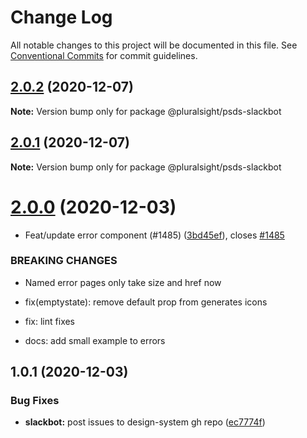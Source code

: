 # Change Log

All notable changes to this project will be documented in this file.
See [Conventional Commits](https://conventionalcommits.org) for commit guidelines.

## [2.0.2](https://github.com/pluralsight/design-system/compare/@pluralsight/psds-slackbot@2.0.1...@pluralsight/psds-slackbot@2.0.2) (2020-12-07)

**Note:** Version bump only for package @pluralsight/psds-slackbot





## [2.0.1](https://github.com/pluralsight/design-system/compare/@pluralsight/psds-slackbot@2.0.0...@pluralsight/psds-slackbot@2.0.1) (2020-12-07)

**Note:** Version bump only for package @pluralsight/psds-slackbot





# [2.0.0](https://github.com/pluralsight/design-system/compare/@pluralsight/psds-slackbot@1.0.1...@pluralsight/psds-slackbot@2.0.0) (2020-12-03)


* Feat/update error component (#1485) ([3bd45ef](https://github.com/pluralsight/design-system/commit/3bd45efa91aac5265525af191f10e59244289071)), closes [#1485](https://github.com/pluralsight/design-system/issues/1485)


### BREAKING CHANGES

* Named error pages only take size and href now

* fix(emptystate): remove default prop from generates icons

* fix: lint fixes

* docs: add small example to errors





## 1.0.1 (2020-12-03)


### Bug Fixes

* **slackbot:** post issues to design-system gh repo ([ec7774f](https://github.com/pluralsight/design-system/commit/ec7774f3e1fe011d447718953a70499bd636f7b0))
